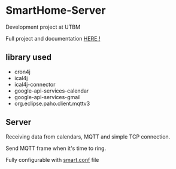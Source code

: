 # SmartHome-Server
Development project at UTBM

Full project and documentation [HERE !](https://github.com/alexgus/SmartHome "Doc")

## library used
 * cron4j
 * ical4j
 * ical4j-connector
 * google-api-services-calendar
 * google-api-services-gmail
 * org.eclipse.paho.client.mqttv3
 
## Server
Receiving data from calendars, MQTT and simple TCP connection.

Send MQTT frame when it's time to ring.


Fully configurable with [smart.conf](https://github.com/alexgus/SmartHome-Server/blob/master/smart.conf "Smart.conf file") file

